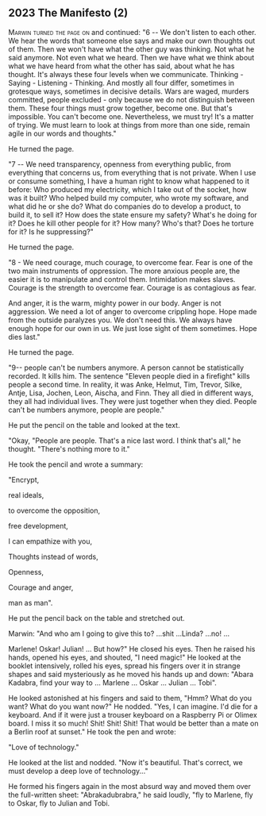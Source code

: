 
## **2023** The Manifesto (2)

<span style="font-variant:small-caps;">Marwin turned the page on </span> and continued: "6 -- We don't listen to each other.
We hear the words that someone else says and make our own thoughts out of them.
Then we won't have what the other guy was thinking.
Not what he said anymore.
Not even what we heard.
Then we have what we think about what we have heard from what the other has said, about what he has thought.
It's always these four levels when we communicate.
Thinking - Saying - Listening - Thinking.
And mostly all four differ, sometimes in grotesque ways, sometimes in decisive details.
Wars are waged, murders committed, people excluded - only because we do not distinguish between them.
These four things must grow together, become one.
But that's impossible.
You can't become one.
Nevertheless, we must try!
It's a matter of trying.
We must learn to look at things from more than one side, remain agile in our words and thoughts."

He turned the page.

"7 -- We need transparency, openness from everything public, from everything that concerns us, from everything that is not private.
When I use or consume something, I have a human right to know what happened to it before:
Who produced my electricity, which I take out of the socket, how was it built?
Who helped build my computer, who wrote my software, and what did he or she do?
What do companies do to develop a product, to build it, to sell it?
How does the state ensure my safety?
What's he doing for it?
Does he kill other people for it?
How many? Who's that?
Does he torture for it?
Is he suppressing?"

He turned the page.

"8 - We need courage, much courage, to overcome fear.
Fear is one of the two main instruments of oppression.
The more anxious people are, the easier it is to manipulate and control them.
Intimidation makes slaves.
Courage is the strength to overcome fear.
Courage is as contagious as fear.

And anger, it is the warm, mighty power in our body.
Anger is not aggression.
We need a lot of anger to overcome crippling hope.
Hope made from the outside paralyzes you.
We don't need this.
We always have enough hope for our own in us.
We just lose sight of them sometimes.
Hope dies last."

He turned the page.

"9-- people can't be numbers anymore.
A person cannot be statistically recorded.
It kills him.
The sentence "Eleven people died in a firefight" kills people a second time.
In reality, it was Anke, Helmut, Tim, Trevor, Silke, Antje, Lisa, Jochen, Leon, Aischa, and Finn.
They all died in different ways, they all had individual lives.
They were just together when they died.
People can't be numbers anymore, people are people."

He put the pencil on the table and looked at the text.

"Okay, "People are people.
That's a nice last word.
I think that's all," he thought.
"There's nothing more to it."

He took the pencil and wrote a summary:

"Encrypt,

real ideals,

to overcome the opposition,

free development,

I can empathize with you,

Thoughts instead of words,

Openness,

Courage and anger,

man as man".

He put the pencil back on the table and stretched out.

Marwin: "And who am I going to give this to?
...shit ...Linda? ...no! …

Marlene!
Oskar!
Julian!
... But how?" He closed his eyes.
Then he raised his hands, opened his eyes, and shouted, "I need magic!"
He looked at the booklet intensively, rolled his eyes, spread his fingers over it in strange shapes and said mysteriously as he moved his hands up and down: "Abara Kadabra, find your way to ... Marlene ... Oskar ... Julian ... Tobi".

He looked astonished at his fingers and said to them, "Hmm?
What do you want?
What do you want now?"
He nodded.
"Yes, I can imagine.
I'd die for a keyboard.
And if it were just a trouser keyboard on a Raspberry Pi or Olimex board.
I miss it so much!
Shit! Shit! Shit!
That would be better than a mate on a Berlin roof at sunset." He took the pen and wrote:

"Love of technology."

He looked at the list and nodded.
"Now it's beautiful.
That's correct, we must develop a deep love of technology..."

He formed his fingers again in the most absurd way and moved them over the full-written sheet: "Abrakadubrabra," he said loudly, "fly to Marlene, fly to Oskar, fly to Julian and Tobi.

